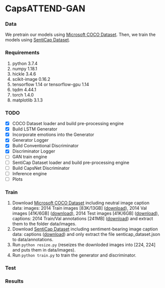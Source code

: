 # CapsATTEND-GAN
### Data
We pretrain our models using [Microsoft COCO Dataset](http://cocodataset.org/#download). 
Then, we train the models using [SentiCap Dataset](http://cm.cecs.anu.edu.au/post/senticap/).

### Requirements
1. python 3.7.4
2. numpy 1.18.1
3. hickle 3.4.6
4. scikit-image 0.16.2
5. tensorflow 1.14 or tensorflow-gpu 1.14
6. tqdm 4.44.1
7. torch 1.4.0
8. matplotlib 3.1.3

### TODO
- [x] COCO Dataset loader and build pre-processing engine
- [x] Build LSTM Generator
- [x] Incorporate emotions into the Generator
- [x] Generator Logger
- [x] Build Conventional Discriminator
- [x] Discriminator Logger
- [ ] GAN train engine
- [ ] SentiCap Dataset loader and build pre-processing engine
- [ ] Build CapsNet Discriminator
- [ ] Inference engine
- [ ] Plots

### Train
1. Download [Microsoft COCO Dataset](http://cocodataset.org/#download) including neutral image caption data: images: 2014 Train images [83K/13GB] ([download](http://images.cocodataset.org/zips/train2014.zip)), 2014 Val images [41K/6GB] ([download](http://images.cocodataset.org/zips/val2014.zip)), 2014 Test images [41K/6GB] ([download](http://images.cocodataset.org/zips/test2014.zip)), captions: 2014 Train/Val annotations [241MB] ([download](http://images.cocodataset.org/annotations/annotations_trainval2014.zip)) and extract them to the folder data/images.
2. Download [SentiCap Dataset](http://cm.cecs.anu.edu.au/post/senticap/) including sentiment-bearing image caption data: captions ([download](http://users.cecs.anu.edu.au/~u4534172/data/Senticap/senticap_dataset.zip)) and only extract the file senticap_dataset.json to data/annotations.
3. Run `python resize.py` (reseizes the downloded images into [224, 224] and puts them in data/images).
4. Run `python train.py` to train the generator and discriminator.

### Test

### Results
